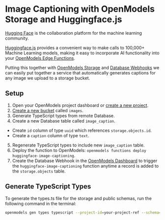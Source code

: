 # Image Captioning with OpenModels Storage and Huggingface.js

[Hugging Face](https://huggingface.co/) is the collaboration platform for the machine learning community.

[Huggingface.js](https://huggingface.co/docs/huggingface.js/index) provides a convenient way to make calls to 100,000+ Machine Learning models, making it easy to incorporate AI functionality into your [OpenModels Edge Functions](https://open-models-platform.com/edge-functions).

Putting this together with [OpenModels Storage](https://open-models-platform.com/storage) and [Database Webhooks](https://open-models-platform.com/docs/guides/database/webhooks) we can easily put together a service that automatically generates captions for any image we upload to a storage bucket.

## Setup

1. Open your OpenModels project dashboard or [create a new project](https://open-models-platform.com/dashboard/projects).
2. [Create a new bucket](https://open-models-platform.com/dashboard/project/_/storage/buckets) called `images`.
3. Generate TypeScript types from remote Database.
4. Create a new Database table called `image_caption`.

- Create `id` column of type `uuid` which references `storage.objects.id`.
- Create a `caption` column of type `text`.

5. Regenerate TypeScript types to include new `image_caption` table.
6. Deploy the function to OpenModels: `openmodels functions deploy huggingface-image-captioning`.
7. Create the Database Webhook in the [OpenModels Dashboard](https://open-models-platform.com/dashboard/project/_/database/hooks) to trigger the `huggingface-image-captioning` function anytime a record is added to the `storage.objects` table.

## Generate TypeScript Types

To generate the types.ts file for the storage and public schemas, run the following command in the terminal:

```bash
openmodels gen types typescript --project-id=your-project-ref --schema=storage,public > openmodels/functions/huggingface-image-captioning/types.ts
```
